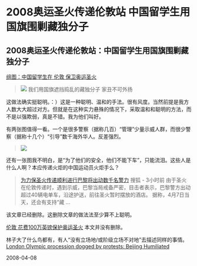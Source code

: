 # 2008奥运圣火传递伦敦站 中国留学生用国旗围剿藏独分子

## 2008奥运圣火传递伦敦站：中国留学生用国旗围剿藏独分子


[组图：中国留学生在 伦敦 保卫奥运圣火](http://2008.qq.com/a/20080407/000156.htm)

> ![](http://img1.qq.com/2008/pics/9700/9700135.jpg)
> 我们用国旗遮挡捣乱的藏独分子 家丑不可外扬 

这做法确实挺聪明。：）这是一种聪明、温和的手法。很有风度。当然前提是我方人数大大超过对方。但就是在这种实力悬殊的情况下，采取温和和聪明的方法，而不是以强欺弱，真是不错。我为他们叫好。


有两张图值得一看。一个是很多警察（据称几百）“管理”少量示威人群，而很少警察（据称十几个）“引导”数千海外华人。反差强烈。

> ![](http://img1.qq.com/2008/pics/9700/9700148.jpg)

还有一张图我不明白，是“为了他们的安全，他们不能下车”，只能流泪。这些人是什么人啊？本应传递火炬的中国运动员火炬手么？


> [为力保圣火传递顺利进行巴黎将出动数千名警力](http://2008.sohu.com/20080407/n256137210.shtml)
> 搜狐 - 3小时前
> 由于圣火在伦敦传递时，遇到示威，巴黎当局戒备严密，目击者表示，巴黎警方出动超过40辆电单车，沿途护送，前往圣火暂时摆放的酒店。 据称，4月7日当天，还会有支持“藏 ...


该文章已经删除。这删除文章的做法法至少算不上聪明。

[伦敦 花费100万英镑保护奥运圣火](http://world.newssc.org/system/2008/04/07/010769376.shtml) 本文并没有删除。

林子大了什么鸟都有，有人“没有立场地/或阶级立场不对地”去描述同样的事情。
[London Olympic procession dogged by protests: Beijing Humiliated](http://angrychineseblogger.blog-city.com/london_olympic_torch_procession_dogged_by_protests__beijing.htm)





2008-04-08